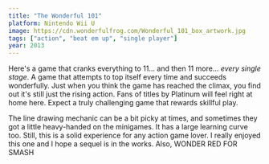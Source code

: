```yaml
---
title: "The Wonderful 101"
platform: Nintendo Wii U
image: https://cdn.wonderfulfrog.com/Wonderful_101_box_artwork.jpg
tags: ["action", "beat em up", "single player"]
year: 2013
---
```


Here's a game that cranks everything to 11... and then 11 more... _every single stage_. A game that attempts to top itself every time and succeeds wonderfully. Just when you think the game has reached the climax, you find out it's still just the rising action. Fans of titles by Platinum will feel right at home here. Expect a truly challenging game that rewards skillful play.

The line drawing mechanic can be a bit picky at times, and sometimes they got a little heavy-handed on the minigames. It has a large learning curve too. Still, this is a solid experience for any action game lover. I really enjoyed this one and I hope a sequel is in the works. Also, WONDER RED FOR SMASH
